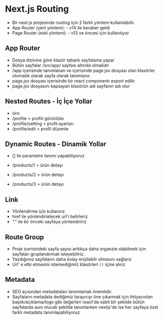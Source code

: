 # Next.js Routing

- Bir next.js projesinde routing için 2 farklı yöntem kullanılabilir.
- App Router (yeni yöntem): - v14 ile beraber geldi
- Page Router (eski yöntem): - v13 ve öncesi için kullanılıyor

## App Router

- Dosya dizinine göre klasör tabanlı sayfalama yapar
- Bütün sayfalar /src/app/ sayfası altında olmalıdır
- /app içerisinde tanımlanan ve içerisinde page.jsx dosyası olan klasörler otomatik olarak sayfa olarak tanımlanır.
- page.jsx dosyası içerisinde bir react componentı export edilir.
- page.jsx dosyasını kapsayan klasörün adı sayfanın adı olur

## Nested Routes - İç İçe Yollar

- örn:
- /profile > profili görüntüle
- /profile/setting > profil ayarları
- /profile/edit > profil düzenle

## Dynamic Routes - Dinamik Yollar

- [] ile parametre tanımı yapabiliyoruz

- /products/1 > ürün detayı
- /products/2 > ürün detayı
- /products/3 > ürün detayı

## Link

- Yönlendirme için kullanırız.
- href ile yönlendirielecek url'i belirleriz
- "." ile bir önceki sayfaya yönlendiririz

## Route Group

- Proje içerisindeki sayfa sayısı arttıkça daha organzie olabilmek için sayfaları gruplandırmak isteyebiliriz.
- Yazdığımız sayfaların daha kolay erişilebilr olmasını sağlarız
- Url' e etki etmesini istemediğimiz klasörleri `()` içine alırız

## Metadata

- SEO açısından metadataları tanımlamak önemlidir.
- Sayfaların metadata dediğimiz tarayıcıyı öne çıkarmak için ihtiyacıolan başlık/açıklama/logo gibi değerleri react'da sabit bir şekilde bütün sayfalarda aunı olucak şekilde tanımlarken nextjs'de ise her sayfaya özel farklı metadata tanımlayabiliyoruz
